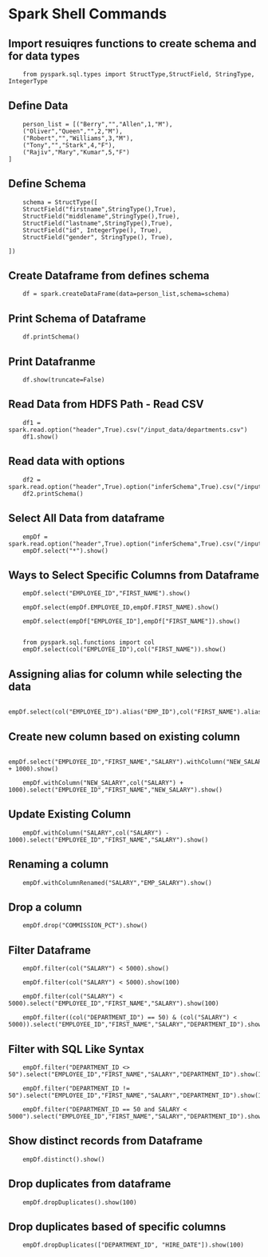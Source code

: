 # Spark Shell Commands

## Import resuiqres functions to create schema and for data types

        from pyspark.sql.types import StructType,StructField, StringType, IntegerType

## Define Data

        person_list = [("Berry","","Allen",1,"M"),
        ("Oliver","Queen","",2,"M"),
        ("Robert","","Williams",3,"M"),
        ("Tony","","Stark",4,"F"),
        ("Rajiv","Mary","Kumar",5,"F")
    ]

## Define Schema 

        schema = StructType([ 
        StructField("firstname",StringType(),True), 
        StructField("middlename",StringType(),True), 
        StructField("lastname",StringType(),True), 
        StructField("id", IntegerType(), True), 
        StructField("gender", StringType(), True), 
      
    ])

## Create Dataframe from defines schema

        df = spark.createDataFrame(data=person_list,schema=schema)

## Print Schema of Dataframe

        df.printSchema()

## Print Datafranme

        df.show(truncate=False)

## Read Data from HDFS Path - Read CSV

        df1 = spark.read.option("header",True).csv("/input_data/departments.csv")
        df1.show()

## Read data with options

        df2 = spark.read.option("header",True).option("inferSchema",True).csv("/input_data/departments.csv")
        df2.printSchema()

## Select All Data from dataframe

        empDf = spark.read.option("header",True).option("inferSchema",True).csv("/input_data/employees.csv")
        empDf.select("*").show()

## Ways to Select Specific Columns from Dataframe

        empDf.select("EMPLOYEE_ID","FIRST_NAME").show()
        
        empDf.select(empDf.EMPLOYEE_ID,empDf.FIRST_NAME).show()
        
        empDf.select(empDf["EMPLOYEE_ID"],empDf["FIRST_NAME"]).show()


        from pyspark.sql.functions import col
        empDf.select(col("EMPLOYEE_ID"),col("FIRST_NAME")).show()
        
## Assigning alias for column while selecting the data

        empDf.select(col("EMPLOYEE_ID").alias("EMP_ID"),col("FIRST_NAME").alias("F_NAME")).show()

## Create new column based on existing column

        empDf.select("EMPLOYEE_ID","FIRST_NAME","SALARY").withColumn("NEW_SALARY",col("SALARY") + 1000).show()

        empDf.withColumn("NEW_SALARY",col("SALARY") + 1000).select("EMPLOYEE_ID","FIRST_NAME","NEW_SALARY").show()

## Update Existing Column

        empDf.withColumn("SALARY",col("SALARY") - 1000).select("EMPLOYEE_ID","FIRST_NAME","SALARY").show()

## Renaming a column

        empDf.withColumnRenamed("SALARY","EMP_SALARY").show()

## Drop a column

        empDf.drop("COMMISSION_PCT").show()

## Filter Dataframe

        empDf.filter(col("SALARY") < 5000).show()
        
        empDf.filter(col("SALARY") < 5000).show(100)
        
        empDf.filter(col("SALARY") < 5000).select("EMPLOYEE_ID","FIRST_NAME","SALARY").show(100)

        empDf.filter((col("DEPARTMENT_ID") == 50) & (col("SALARY") < 5000)).select("EMPLOYEE_ID","FIRST_NAME","SALARY","DEPARTMENT_ID").show(100)
        
## Filter with SQL Like Syntax

        empDf.filter("DEPARTMENT_ID <> 50").select("EMPLOYEE_ID","FIRST_NAME","SALARY","DEPARTMENT_ID").show(100)

        empDf.filter("DEPARTMENT_ID != 50").select("EMPLOYEE_ID","FIRST_NAME","SALARY","DEPARTMENT_ID").show(100)

        empDf.filter("DEPARTMENT_ID == 50 and SALARY < 5000").select("EMPLOYEE_ID","FIRST_NAME","SALARY","DEPARTMENT_ID").show(100)

## Show distinct records from Dataframe

        empDf.distinct().show()

## Drop duplicates from dataframe

        empDf.dropDuplicates().show(100)

## Drop duplicates based of specific columns

        empDf.dropDuplicates(["DEPARTMENT_ID", "HIRE_DATE"]).show(100)
